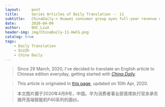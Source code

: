 ```yaml
---
layout:     post
title:      Series Articles of Daily Translation -- 11
subtitle:   ChinaDaily-> Huawei consumer group eyes full-year revenue uptick in China 
date:       2020-04-09
author:     OUC_LiuX 
header-img: img/ChinaDaily-11-HwCG.png
catalog: true
tags:
    - Daily Translation
    - En2Zh
    - China Daily 
---
```


<head>
    <script src="https://cdn.mathjax.org/mathjax/latest/MathJax.js?config=TeX-AMS-MML_HTMLorMML" type="text/javascript"></script>
    <script type="text/x-mathjax-config">
        MathJax.Hub.Config({
            tex2jax: {
            skipTags: ['script', 'noscript', 'style', 'textarea', 'pre'],
            inlineMath: [['$','$']]
            }
        });
    </script>
</head>

> Since 29 March, 2020, I've decided to translate an English article to Chinese edition everyday, getting started with [*China Daily*](https://www.chinadaily.com.cn/).    

> This article is originated in [this page](http://www.chinadaily.com.cn/a/202004/10/WS5e8fb34ea3105d50a3d1523e.html), updated on 10th Apr, 2020. 

> 本文图片摄于2020年4月8号，中国。华为消费者事业部首席执行官余承东揭开高端智能机P40系列的面纱。   

